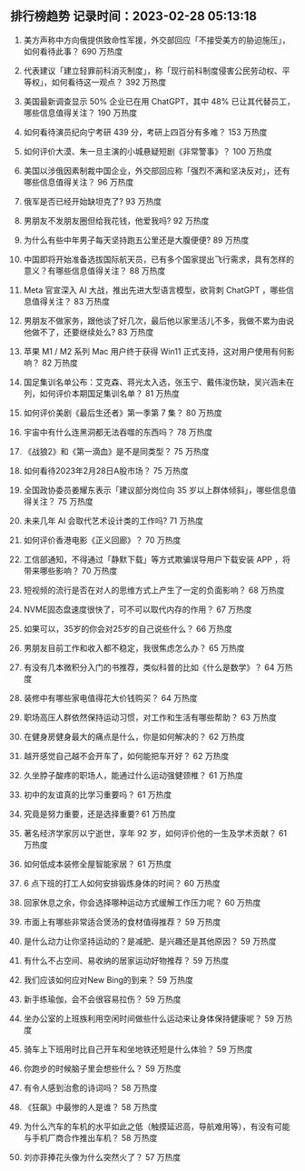 
## 排行榜趋势 记录时间：2023-02-28 05:13:18
  
  1. 美方声称中方向俄提供致命性军援，外交部回应「不接受美方的胁迫施压」，如何看待此事？ 690 万热度
    
  2. 代表建议「建立轻罪前科消灭制度」，称「现行前科制度侵害公民劳动权、平等权」，如何看待这一观点？ 392 万热度
    
  3. 美国最新调查显示 50% 企业已在用 ChatGPT，其中 48% 已让其代替员工，哪些信息值得关注？ 190 万热度
    
  4. 如何看待演员纪向宁考研 439 分，考研上四百分有多难？ 153 万热度
    
  5. 如何评价大漠、朱一旦主演的小城悬疑短剧《非常警事》？ 100 万热度
    
  6. 美国以涉俄因素制裁中国企业，外交部回应称「强烈不满和坚决反对」，还有哪些信息值得关注？ 96 万热度
    
  7. 俄军是否已经开始缺坦克了? 93 万热度
    
  8. 男朋友不发朋友圈但给我花钱，他爱我吗? 92 万热度
    
  9. 为什么有些中年男子每天坚持跑五公里还是大腹便便? 89 万热度
    
  10. 中国即将开始准备选拔国际航天员，已有多个国家提出飞行需求，具有怎样的意义？有哪些信息值得关注？ 88 万热度
    
  11. Meta 官宣深入 AI 大战，推出先进大型语言模型，欲背刺 ChatGPT ，哪些信息值得关注？ 83 万热度
    
  12. 男朋友不做家务，跟他谈了好几次，最后他以家里活儿不多，我做不累为由说他做不了，还要继续处么? 83 万热度
    
  13. 苹果 M1 / M2 系列 Mac 用户终于获得 Win11 正式支持，这对用户使用有何影响？ 82 万热度
    
  14. 国足集训名单公布：艾克森、蒋光太入选，张玉宁、戴伟浚伤缺，吴兴涵未在列，如何评价本期国足集训名单？ 81 万热度
    
  15. 如何评价美剧《最后生还者》第一季第 7 集？ 80 万热度
    
  16. 宇宙中有什么连黑洞都无法吞噬的东西吗？ 78 万热度
    
  17. 《战狼2》和《第一滴血》是不是同类型？ 75 万热度
    
  18. 如何看待2023年2月28日A股市场？ 75 万热度
    
  19. 全国政协委员姜耀东表示「建议部分岗位向 35 岁以上群体倾斜」，哪些信息值得关注？ 75 万热度
    
  20. 未来几年 AI 会取代艺术设计类的工作吗? 71 万热度
    
  21. 如何评价香港电影《正义回廊》？ 70 万热度
    
  22. 工信部通知，不得通过「静默下载」等方式欺骗误导用户下载安装 APP ，将带来哪些影响？ 70 万热度
    
  23. 短视频的流行是否在对人的思维方式上产生了一定的负面影响？ 68 万热度
    
  24. NVME固态盘速度很快了，可不可以取代内存的作用？ 67 万热度
    
  25. 如果可以，35岁的你会对25岁的自己说些什么？ 66 万热度
    
  26. 男朋友目前工作和收入都不稳定，我很焦虑怎么办？ 65 万热度
    
  27. 有没有几本微积分入门的书推荐，类似科普的比如《什么是数学》？ 64 万热度
    
  28. 装修中有哪些家电值得花大价钱购买？ 64 万热度
    
  29. 职场高压人群依然保持运动习惯，对工作和生活有哪些帮助？ 63 万热度
    
  30. 在健身房健身最大的痛点是什么，你是如何解决的？ 62 万热度
    
  31. 越开感觉自己越不会开车了，如何能把车开好？ 62 万热度
    
  32. 久坐脖子酸疼的职场人，能通过什么运动强健颈椎？ 61 万热度
    
  33. 初中的友谊真的比学习重要吗？ 61 万热度
    
  34. 究竟是努力重要，还是选择重要? 61 万热度
    
  35. 著名经济学家厉以宁逝世，享年 92 岁，如何评价他的一生及学术贡献？ 61 万热度
    
  36. 如何低成本装修全屋智能家居？ 61 万热度
    
  37. 6 点下班的打工人如何安排锻炼身体的时间？ 60 万热度
    
  38. 回家休息之余，你会选择哪种运动方式缓解工作压力呢？ 60 万热度
    
  39. 市面上有哪些非常适合煲汤的食材值得推荐？ 59 万热度
    
  40. 是什么动力让你坚持运动的？是减肥、是兴趣还是其他原因？ 59 万热度
    
  41. 有什么不占空间、易收纳的居家运动好物推荐？ 59 万热度
    
  42. 我们应该如何应对New Bing的到来？ 59 万热度
    
  43. 新手练瑜伽，会不会很容易拉伤？ 59 万热度
    
  44. 坐办公室的上班族利用空闲时间做些什么运动来让身体保持健康呢？ 59 万热度
    
  45. 骑车上下班用时比自己开车和坐地铁还短是什么体验？ 59 万热度
    
  46. 你跑步的时候脑子里会想些什么？ 59 万热度
    
  47. 有令人感到治愈的诗词吗？ 58 万热度
    
  48. 《狂飙》中最惨的人是谁？ 58 万热度
    
  49. 为什么汽车的车机的水平如此之低（触摸延迟高，导航难用等），有没有可能与手机厂商合作推出车机？ 58 万热度
    
  50. 刘亦菲捧花头像为什么突然火了？ 57 万热度
    